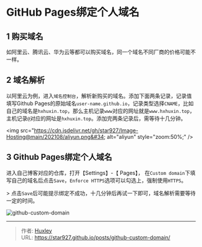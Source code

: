 # GitHub Pages绑定个人域名


## 1 购买域名

如阿里云、腾讯云、华为云等都可以购买域名，同一个域名不同厂商的价格可能不一样。

## 2 域名解析

以阿里云为例，进入`域名控制台`，解析新购买的域名。添加下面两条记录，记录值填写Github Pages的原始域名`user-name.github.io`，记录类型选择`CNAME`，比如自己的域名是`hxhuxin.top`，那么主机记录`www`对应的网址就是`www.hxhuxin.top`，主机记录`@`对应的网址是`hxhuxin.top`。添加完两条记录后，需等待十几分钟。

 &lt;img src=&#34;https://cdn.jsdelivr.net/gh/star927/Image-Hosting@main/202108/aliyun.png&#34; alt=&#34;aliyun&#34; style=&#34;zoom:50%;&#34; /&gt;

## 3 Github Pages绑定个人域名

进入自己博客对应的仓库，打开【Settings】-【 Pages】， 在`Custom domain`下填写自己的域名后点击`Save`，`Enforce HTTPS`选项可以勾选上，强制使用`HTTPS`。

&gt; 点击`Save`后可能提示绑定不成功，十几分钟后再试一下即可，域名解析需要等待一定的时间。

![github-custom-domain](https://cdn.jsdelivr.net/gh/star927/Image-Hosting@main/202108/github-custom-domain.png)


---

> 作者: [Huxley](https://star927.github.io/)  
> URL: https://star927.github.io/posts/github-custom-domain/  

